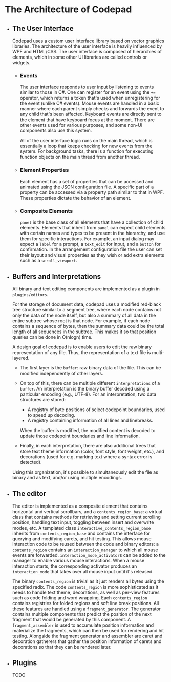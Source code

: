 # The Architecture of Codepad

- ## The User Interface

	Codepad uses a custom user interface library based on vector graphics libraries. The architecture of the user interface is heavily influenced by WPF and HTML/CSS. The user interface is composed of hierarchies of elements, which in some other UI libraries are called controls or widgets.

	- ### Events

		The user interface responds to user input by listening to events similar to those in C#. One can register for an event using the `+=` operator, which returns a token that's used when unregistering for the event (unlike C# events). Mouse events are handled in a basic manner where each parent simply checks and forwards the event to any child that's been affected. Keyboard events are directly sent to the element that have keyboard focus at the moment. There are other events used for various purposes, and some non-UI components also use this system.

		All of the user interface logic runs on the main thread, which is essentially a loop that keeps checking for new events from the system. For background tasks, there is a function for executing function objects on the main thread from another thread.

	- ### Element Properties

		Each element has a set of properties that can be accessed and animated using the JSON configuration file. A specific part of a property can be accessed via a property path similar to that in WPF. These properties dictate the behavior of an element.

	- ### Composite Elements

		`panel` is the base class of all elements that have a collection of child elements. Elements that inherit from `panel` can expect child elements with certain names and types to be present in the hierarchy, and use them for specific interactions. For example, an input dialog may expect a `label` for a prompt, a `text_edit` for input, and a `button` for confirmation. In the arrangement configuration file the user can set their layout and visual properties as they wish or add extra elements such as a `scroll_viewport`.

- ## Buffers and Interpretations

	All binary and text editing components are implemented as a plugin in `plugins/editors`.

	For the storage of document data, codepad uses a modified red-black tree structure similar to a segment tree, where each node contains not only the data of the node itself, but also a summary of all data in the entire subtree whose root is that node. For example, if each node contains a sequence of bytes, then the summary data could be the total length of all sequences in the subtree. This makes it so that position queries can be done in O(nlogn) time.

	A design goal of codepad is to enable users to edit the raw binary representation of any file. Thus, the representation of a text file is multi-layered.

	- The first layer is the `buffer`: raw binary data of the file. This can be modified independently of other layers.
	- On top of this, there can be multiple different `interpretations` of a `buffer`. An interpretation is the binary buffer decoded using a particular encoding (e.g., UTF-8). For an interpretation, two data structures are stored:

		- A registry of byte positions of select codepoint boundaries, used to speed up decoding.
		- A registry containing information of all lines and linebreaks.

		When the buffer is modified, the modified content is decoded to update those codepoint boundaries and line information.

	- Finally, in each interpretation, there are also additional trees that store text theme information (color, font style, font weight, etc.), and decorations (used for e.g. marking text where a syntax error is detected).

	Using this organization, it's possible to simultaneously edit the file as binary and as text, and/or using multiple encodings.

- ## The editor

	The editor is implemented as a composite element that contains horizontal and vertical scrollbars, and a `contents_region_base`: a virtual class that contains methods for retrieving and setting current scrolling position, handling text input, toggling between insert and overwrite modes, etc. A templated class `interactive_contents_region_base` inherits from `contents_region_base` and contains the interface for querying and modifying carets, and hit testing. This allows mouse interaction code to be reused between the code and binary editors: a `contents_region` contains an `interaction_manager` to which all mouse events are forwarded. `interaction_mode_activator`s can be added to the manager to enable various mouse interactions. When a mouse interaction starts, the corresponding activator produces an `interaction_mode` that takes over all mouse input until it's released.

	The binary `contents_region` is trivial as it just renders all bytes using the specified radix. The code `contents_region` is more sophisticated as it needs to handle text theme, decorations, as well as per-view features such as code folding and word wrapping. Each `contents_region` contains registries for folded regions and soft line break positions. All these features are handled using a `fragment_generator`. The generator contains multiple components that predict the position of the next fragment that would be generated by this component. A `fragment_assembler` is used to accumulate position information and materialize the fragments, which can then be used for rendering and hit testing. Alongside the fragment generator and assembler are caret and decoration gatherers that gather the position information of carets and decorations so that they can be rendered later.

- ## Plugins

	TODO
